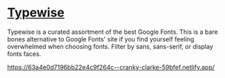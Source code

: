 # <a href="https://63a4e0d7196bb22e4c9f264c--cranky-clarke-59bfef.netlify.app/">Typewise</a>

Typewise is a curated assortment of the best Google Fonts. This is a bare bones alternative to Google Fonts' site if you find yourself feeling overwhelmed when choosing fonts. Filter by sans, sans-serif, or display fonts faces.

https://63a4e0d7196bb22e4c9f264c--cranky-clarke-59bfef.netlify.app/
